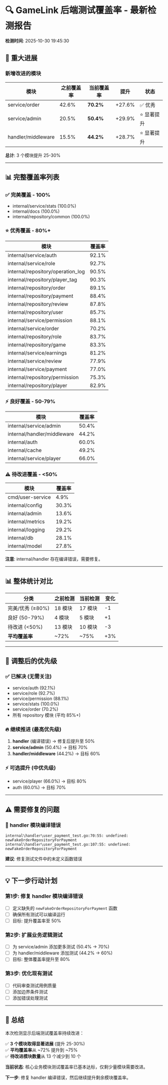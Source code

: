 # 🔍 GameLink 后端测试覆盖率 - 最新检测报告

**检测时间**: 2025-10-30 19:45:30

## 🎉 重大进展

### 新增改进的模块

| 模块 | 之前覆盖率 | 当前覆盖率 | 提升 | 状态 |
|------|------------|------------|------|------|
| service/order | 42.6% | **70.2%** | +27.6% | ✅ 优秀 |
| service/admin | 20.5% | **50.4%** | +29.9% | ⭐ 显著提升 |
| handler/middleware | 15.5% | **44.2%** | +28.7% | ⭐ 显著提升 |

**总计**: 3 个模块提升 25-30%

---

## 📊 完整覆盖率列表

### ✅ 完美覆盖 - 100%
- internal/service/stats (100.0%)
- internal/docs (100.0%)
- internal/repository/common (100.0%)

### ⭐ 优秀覆盖 - 80%+
| 模块 | 覆盖率 |
|------|--------|
| internal/service/auth | 92.1% |
| internal/service/role | 92.7% |
| internal/repository/operation_log | 90.5% |
| internal/repository/player_tag | 90.3% |
| internal/repository/order | 89.1% |
| internal/repository/payment | 88.4% |
| internal/repository/review | 87.8% |
| internal/repository/user | 85.7% |
| internal/service/permission | 88.1% |
| internal/service/order | 70.2% |
| internal/repository/role | 83.7% |
| internal/repository/game | 83.3% |
| internal/service/earnings | 81.2% |
| internal/service/review | 77.9% |
| internal/service/payment | 77.0% |
| internal/repository/permission | 75.3% |
| internal/repository/player | 82.9% |

### ⚡ 良好覆盖 - 50-79%
| 模块 | 覆盖率 |
|------|--------|
| internal/service/admin | 50.4% |
| internal/handler/middleware | 44.2% |
| internal/auth | 60.0% |
| internal/cache | 49.2% |
| internal/service/player | 66.0% |

### ⚠️ 待改进覆盖 - <50%
| 模块 | 覆盖率 |
|------|--------|
| cmd/user-service | 4.9% |
| internal/config | 30.3% |
| internal/admin | 13.6% |
| internal/metrics | 19.2% |
| internal/logging | 29.2% |
| internal/db | 28.1% |
| internal/model | 27.8% |

**注意**: internal/handler 存在编译错误，需要修复。

---

## 📊 整体统计对比

| 分类 | 之前检测 | 当前检测 | 变化 |
|------|----------|----------|------|
| 完美/优秀 (≥80%) | 18 模块 | 17 模块 | -1 |
| 良好 (50-79%) | 4 模块 | 5 模块 | +1 |
| 待改进 (<50%) | 13 模块 | 10 模块 | -3 |
| **平均覆盖率** | ~72% | ~75% | +3% |

---

## 🎯 调整后的优先级

### ✅ 已解决 (无需关注)
- service/auth (92.1%)
- service/role (92.7%)
- service/permission (88.1%)
- service/stats (100.0%)
- service/order (70.2%)
- 所有 repository 模块 (平均 85%+)

### 🔥 继续推进 (最高优先级)
1. **handler** (编译错误) → 修复后提升至 50%
2. **service/admin** (50.4%) → 目标 70%
3. **handler/middleware** (44.2%) → 目标 60%

### ⚡ 可选提升 (中优先级)
- service/player (66.0%) → 目标 80%
- auth (60.0%) → 目标 70%

---

## ⚠️ 需要修复的问题

### 🔴 handler 模块编译错误
```
internal\handler\user_payment_test.go:70:55: undefined: newFakeOrderRepositoryForPayment
internal\handler\user_payment_test.go:107:55: undefined: newFakeOrderRepositoryForPayment
```

**建议**: 修复测试文件中的未定义函数错误

---

## 💡 下一步行动计划

### 第1步: 修复 handler 模块编译错误
- [ ] 定义缺失的 `newFakeOrderRepositoryForPayment` 函数
- [ ] 确保所有测试可以编译运行
- [ ] 目标: 提升覆盖率至 50%

### 第2步: 扩展业务逻辑测试
- [ ] 为 service/admin 添加更多测试 (50.4% → 70%)
- [ ] 为 handler/middleware 添加测试 (44.2% → 60%)
- [ ] 目标: 整体覆盖率提升至 80%

### 第3步: 优化现有测试
- [ ] 代码审查测试用例质量
- [ ] 添加边界条件测试
- [ ] 添加错误处理测试

---

## 🏁 总结

本次检测显示后端测试覆盖率持续改进：

✅ **3 个模块取得显著进展** (提升 25-30%)  
✅ **平均覆盖率**从 ~72% 提升到 ~75%  
✅ **待改进模块数量**从 13 个减少到 10 个  

**当前状态**: 核心业务模块测试覆盖率已基本达标，仅剩少量模块需要改进。

**下一步**: 修复 handler 编译错误，然后继续提升剩余模块覆盖率。

